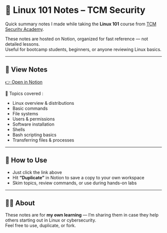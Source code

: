 # 🐧 Linux 101 Notes – TCM Security

Quick summary notes I made while taking the **Linux 101** course from [TCM Security Academy](https://academy.tcm-sec.com).

These notes are hosted on Notion, organized for fast reference — not detailed lessons.  
Useful for bootcamp students, beginners, or anyone reviewing Linux basics.

---

## 🔗 View Notes

[👉 Open in Notion](https://www.notion.so/LINUX-101-TCM-Academy-2256e342bef0802ab8e7d40e07060dde?source=copy_link)

📌 Topics covered :
- Linux overview & distributions  
- Basic commands  
- File systems  
- Users & permissions  
- Software installation  
- Shells  
- Bash scripting basics  
- Transferring files & processes  

---

## 🚀 How to Use

- Just click the link above  
- Hit **“Duplicate”** in Notion to save a copy to your own workspace  
- Skim topics, review commands, or use during hands-on labs  

---

## 🙋‍♀️ About

These notes are for **my own learning** — I’m sharing them in case they help others starting out in Linux or cybersecurity.  
Feel free to use, duplicate, or fork.

